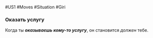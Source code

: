 #US1 #Moves #Situation #Giri
### Оказать услугу

Когда ты ***оказываешь кому-то услугу***, он становится *должен* тебе.